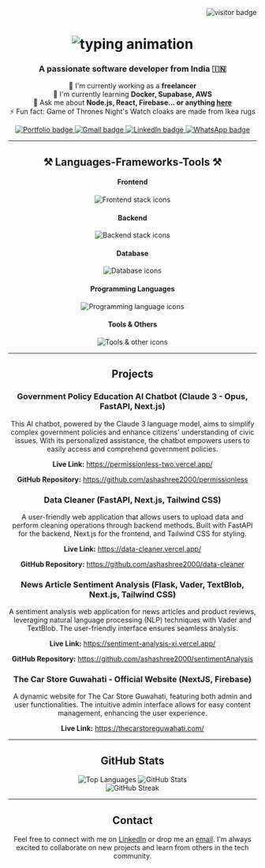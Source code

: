 <div align="center">
  

<img src="https://visitor-badge.laobi.icu/badge?page_id=ashashree2000.ashashree2000" alt="visitor badge" align="right"/>
 </br>
 <h1>
   <img src="https://readme-typing-svg.herokuapp.com/?font=Righteous&size=35&center=true&vCenter=true&width=500&height=70&duration=4000&lines=Hi+There!+👋;+I'm+Jyotirmoy+Pathak!;" alt="typing animation"/>
 </h1>
 
 <h3>A passionate software developer from India 🇮🇳</h3>

 <p>🔭 I'm currently working as a <strong>freelancer</strong><br/>
 🌱 I'm currently learning <strong>Docker, Supabase, AWS</strong><br/>
 💬 Ask me about <strong>Node.js, React, Firebase... or anything <a href="https://www.linkedin.com/in/ashashree2000/">here</a></strong><br/>
 ⚡ Fun fact: Game of Thrones Night's Watch cloaks are made from Ikea rugs</p>
 
<div>
 <a href="https://new-portfolio-inky-eight.vercel.app/" target="_blank">
   <img src="https://img.shields.io/badge/Portfolio-FF5722?style=for-the-badge&logo=todoist&logoColor=white" alt="Portfolio badge"/>
 </a>
 <a href="mailto:jyotirmoypathak.37@gmail.com">
   <img src="https://img.shields.io/badge/Gmail-333333?style=for-the-badge&logo=gmail&logoColor=red" alt="Gmail badge"/>
 </a>
 <a href="https://linkedin.com/in/ashashree2000" target="_blank">
   <img src="https://img.shields.io/badge/LinkedIn-0077B5?style=for-the-badge&logo=linkedin&logoColor=white" alt="LinkedIn badge"/>
 </a>
 <a href="https://api.whatsapp.com/send?phone=7002579048" target="_blank">
   <img src="https://img.shields.io/badge/WhatsApp-25D366?style=for-the-badge&logo=whatsapp&logoColor=white" alt="WhatsApp badge"/>
 </a>
</div>


 <hr/>

 <h2>⚒️ Languages-Frameworks-Tools ⚒️</h2>

<div>
 <!-- Frontend -->
 <h4>Frontend</h4>
 <img src="https://skillicons.dev/icons?i=next,react,tailwind,mui,html,css" alt="Frontend stack icons"/>

 <!-- Backend -->
 <h4>Backend</h4>
 <img src="https://skillicons.dev/icons?i=fastapi,flask,nodejs,express" alt="Backend stack icons"/>

 <!-- Database -->
 <h4>Database</h4>
 <img src="https://skillicons.dev/icons?i=mongodb,mysql,firebase" alt="Database icons"/>

 <!-- Programming Languages -->
 <h4>Programming Languages</h4>
 <img src="https://skillicons.dev/icons?i=javascript,typescript,python" alt="Programming language icons"/>

 <!-- Tools & Others -->
 <h4>Tools & Others</h4>
 <img src="https://skillicons.dev/icons?i=vscode,github,git,docker" alt="Tools & other icons"/>
</div>



 <hr/>

 <h2>Projects</h2>

 <div>
   <h3>Government Policy Education AI Chatbot (Claude 3 - Opus, FastAPI, Next.js)</h3>
   <p>This AI chatbot, powered by the Claude 3 language model, aims to simplify complex government policies and enhance citizens' understanding of civic issues. With its personalized assistance, the chatbot empowers users to easily access and comprehend government policies.</p>
   <p><strong>Live Link:</strong> <a href="https://permissionless-two.vercel.app/">https://permissionless-two.vercel.app/</a></p>
   <p><strong>GitHub Repository:</strong> <a href="https://github.com/ashashree2000/permissionless">https://github.com/ashashree2000/permissionless</a></p>
 </div>

 <div>
   <h3>Data Cleaner (FastAPI, Next.js, Tailwind CSS)</h3>
   <p>A user-friendly web application that allows users to upload data and perform cleaning operations through backend methods. Built with FastAPI for the backend, Next.js for the frontend, and Tailwind CSS for styling.</p>
   <p><strong>Live Link:</strong> <a href="https://data-cleaner.vercel.app/">https://data-cleaner.vercel.app/</a></p>
   <p><strong>GitHub Repository:</strong> <a href="https://github.com/ashashree2000/data-cleaner">https://github.com/ashashree2000/data-cleaner</a></p>
 </div>

 <div>
   <h3>News Article Sentiment Analysis (Flask, Vader, TextBlob, Next.js, Tailwind CSS)</h3>
   <p>A sentiment analysis web application for news articles and product reviews, leveraging natural language processing (NLP) techniques with Vader and TextBlob. The user-friendly interface ensures seamless analysis.</p>
   <p><strong>Live Link:</strong> <a href="https://sentiment-analysis-xi.vercel.app/">https://sentiment-analysis-xi.vercel.app/</a></p>
   <p><strong>GitHub Repository:</strong> <a href="https://github.com/ashashree2000/sentimentAnalysis">https://github.com/ashashree2000/sentimentAnalysis</a></p>
 </div>

 <div>
   <h3>The Car Store Guwahati - Official Website (NextJS, Firebase)</h3>
   <p>A dynamic website for The Car Store Guwahati, featuring both admin and user functionalities. The intuitive admin interface allows for easy content management, enhancing the user experience.</p>
   <p><strong>Live Link:</strong> <a href="https://thecarstoreguwahati.com/">https://thecarstoreguwahati.com/</a></p>
 </div>

 <hr/>

 <h2>GitHub Stats</h2>

 <div>
   <img src="https://github-readme-stats.vercel.app/api/top-langs?username=ashashree2000&show_icons=true&locale=en&layout=compact" alt="Top Languages"/>
   <img src="https://github-readme-stats.vercel.app/api?username=ashashree2000&show_icons=true&locale=en" alt="GitHub Stats"/>
 </div>

 <div>
   <img src="https://github-readme-streak-stats.herokuapp.com/?user=ashashree2000&" alt="GitHub Streak"/>
 </div>

 <hr/>

 <h2>Contact</h2>

 <p>Feel free to connect with me on <a href="https://www.linkedin.com/in/ashashree2000/">LinkedIn</a> or drop me an <a href="mailto:jyotirmoypathak.37@gmail.com">email</a>. I'm always excited to collaborate on new projects and learn from others in the tech community.</p>
 </div>
